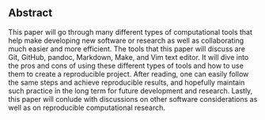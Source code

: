 ## Abstract

This paper will go through many different types of computational tools that help make developing new software or research as well as collaborating much easier and more efficient. The tools that this paper will discuss are Git, GitHub, pandoc, Markdown, Make, and Vim text editor. It will dive into the pros and cons of using these different types of tools and how to use them to create a reproducible project. After reading, one can easily follow the same steps and achieve reproducible results, and hopefully maintain such practice in the long term for future development and research. Lastly, this paper will conlude with discussions on other software considerations as well as on reproducible computational research.
